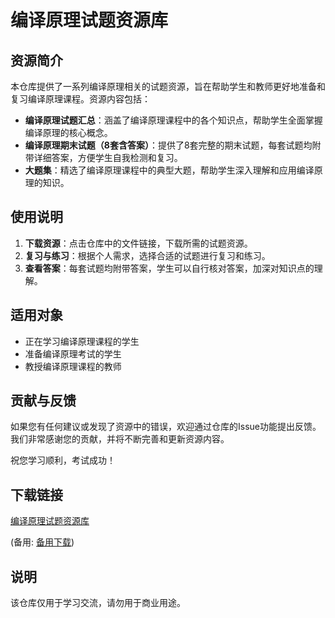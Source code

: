 # 编译原理试题资源库

## 资源简介

本仓库提供了一系列编译原理相关的试题资源，旨在帮助学生和教师更好地准备和复习编译原理课程。资源内容包括：

- **编译原理试题汇总**：涵盖了编译原理课程中的各个知识点，帮助学生全面掌握编译原理的核心概念。
- **编译原理期末试题（8套含答案）**：提供了8套完整的期末试题，每套试题均附带详细答案，方便学生自我检测和复习。
- **大题集**：精选了编译原理课程中的典型大题，帮助学生深入理解和应用编译原理的知识。

## 使用说明

1. **下载资源**：点击仓库中的文件链接，下载所需的试题资源。
2. **复习与练习**：根据个人需求，选择合适的试题进行复习和练习。
3. **查看答案**：每套试题均附带答案，学生可以自行核对答案，加深对知识点的理解。

## 适用对象

- 正在学习编译原理课程的学生
- 准备编译原理考试的学生
- 教授编译原理课程的教师

## 贡献与反馈

如果您有任何建议或发现了资源中的错误，欢迎通过仓库的Issue功能提出反馈。我们非常感谢您的贡献，并将不断完善和更新资源内容。

祝您学习顺利，考试成功！

## 下载链接
[编译原理试题资源库](https://pan.quark.cn/s/f337505dc65f) 

(备用: [备用下载](https://pan.baidu.com/s/1jDlZEynjstCt44sfOVV5WQ?pwd=1234))

## 说明

该仓库仅用于学习交流，请勿用于商业用途。

